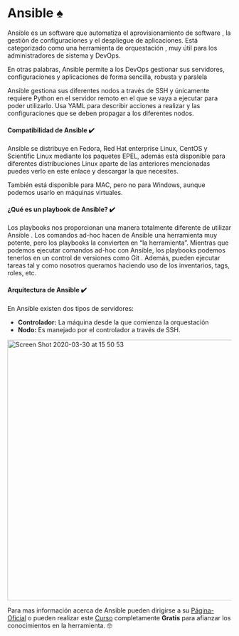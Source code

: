 # Ansible :spades:

Ansible es un software que automatiza el aprovisionamiento de software , la gestión de configuraciones y el despliegue de aplicaciones. Está categorizado como una herramienta de orquestación , muy útil para los administradores de sistema y DevOps.

En otras palabras, Ansible permite a los DevOps gestionar sus servidores, configuraciones y aplicaciones de forma sencilla, robusta y paralela

Ansible gestiona sus diferentes nodos a través de SSH y únicamente requiere Python en el servidor remoto en el que se vaya a ejecutar para poder utilizarlo. Usa YAML para describir acciones a realizar y las configuraciones que se deben propagar a los diferentes nodos.

#### Compatibilidad de Ansible ✔️

Ansible se distribuye en Fedora, Red Hat enterprise Linux, CentOS y Scientific Linux mediante los paquetes EPEL, además está disponible para diferentes distribuciones Linux aparte de las anteriores mencionadas puedes verlo en este enlace y descargar la que necesites.

También está disponible para MAC, pero no para Windows, aunque podemos usarlo en máquinas virtuales.

#### ¿Qué es un playbook de Ansible? ✔️

Los playbooks nos proporcionan una manera totalmente diferente de utilizar Ansible . Los comandos ad-hoc hacen de Ansible una herramienta muy potente, pero los playbooks la convierten en “la herramienta”. Mientras que podemos ejecutar comandos ad-hoc con Ansible, los playbooks podemos tenerlos en un control de versiones como Git . Además, pueden ejecutar tareas tal y como nosotros queramos haciendo uso de los inventarios, tags, roles, etc. 

#### Arquitectura de Ansible ✔️

En Ansible existen dos tipos de servidores:

- **Controlador:** La máquina desde la que comienza la orquestación
- **Nodo:** Es manejado por el controlador a través de SSH.

<img width="586" alt="Screen Shot 2020-03-30 at 15 50 53" src="https://user-images.githubusercontent.com/45079819/77950008-49655b80-729e-11ea-9074-74e274b9674e.png">


Para mas información acerca de Ansible pueden dirigirse a su [Página-Oficial](https://www.ansible.com/) o pueden realizar este [Curso](https://www.youtube.com/watch?v=wf_Ax0PpZxI) completamente **Gratis** para afianzar los conocimientos en la herramienta. 🤓

